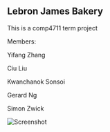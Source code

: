 ## Lebron James Bakery

This is a comp4711 term project

Members:

Yifang Zhang

Ciu Liu

Kwanchanok Sonsoi

Gerard Ng

Simon Zwick

![Screenshot](http://imgur.com/9g3tB6z.png) 
